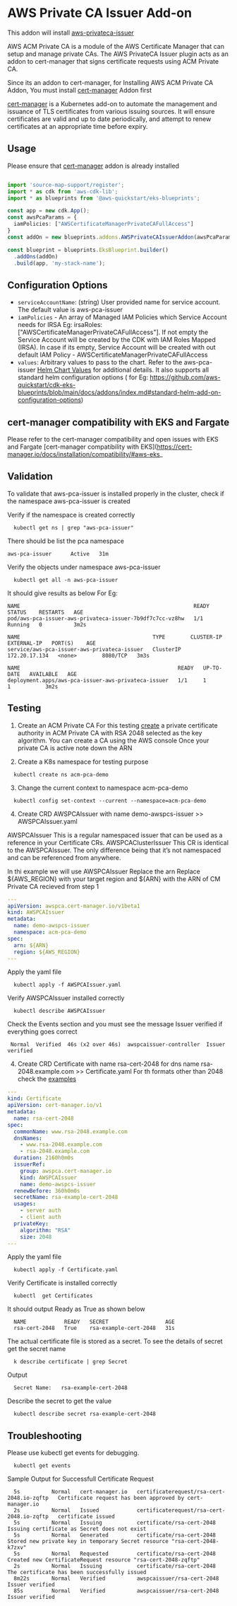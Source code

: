 # AWS Private CA Issuer Add-on
This addon will install [aws-privateca-issuer](https://github.com/cert-manager/aws-privateca-issuer/)

AWS ACM Private CA is a module of the AWS Certificate Manager that can setup and manage private CAs.
The AWS PrivateCA Issuer plugin acts as an addon to cert-manager that signs certificate requests using ACM Private CA.

Since its an addon to cert-manager, for Installing AWS ACM Private CA Addon, You must install [cert-manager](https://github.com/aws-quickstart/cdk-eks-blueprints/blob/main/docs/addons/cert-manager.md) Addon first

[cert-manager](https://github.com/aws-quickstart/cdk-eks-blueprints/blob/main/docs/addons/cert-manager.md) is a Kubernetes add-on to automate the management and issuance of TLS certificates from various issuing sources. It will ensure certificates are valid and up to date periodically, and attempt to renew certificates at an appropriate time before expiry.
## Usage
Please ensure that [cert-manager](https://github.com/aws-quickstart/cdk-eks-blueprints/blob/main/docs/addons/cert-manager.md) addon is already installed

```typescript

import 'source-map-support/register';
import * as cdk from 'aws-cdk-lib';
import * as blueprints from '@aws-quickstart/eks-blueprints';

const app = new cdk.App();
const awsPcaParams = {
  iamPolicies: ["AWSCertificateManagerPrivateCAFullAccess"]
}
const addOn = new blueprints.addons.AWSPrivateCAIssuerAddon(awsPcaParams)

const blueprint = blueprints.EksBlueprint.builder()
  .addOns(addOn)
  .build(app, 'my-stack-name');
```

## Configuration Options

- `serviceAccountName`: (string) User provided name for service account. The default value is aws-pca-issuer
- `iamPolicies` - An array of Managed IAM Policies which Service Account needs for IRSA Eg: irsaRoles:["AWSCertificateManagerPrivateCAFullAccess"]. If not empty the Service Account will be created by the CDK with IAM Roles Mapped (IRSA). In case if its empty,  Service Account will be created with out default IAM Policy - AWSCertificateManagerPrivateCAFullAccess
- `values`: Arbitrary values to pass to the chart. Refer to the aws-pca-issuer [Helm Chart Values](https://github.com/cert-manager/aws-privateca-issuer/blob/main/charts/aws-pca-issuer/values.yaml) for additional details. It also supports all standard helm configuration options ( for Eg: https://github.com/aws-quickstart/cdk-eks-blueprints/blob/main/docs/addons/index.md#standard-helm-add-on-configuration-options)

## cert-manager compatibility with EKS and Fargate
Please refer to the cert-manager compatibility and open issues with EKS and Fargate
[cert-manager compatibility with EKS](https://cert-manager.io/docs/installation/compatibility/#aws-eks_

## Validation

To validate that aws-pca-issuer is installed properly in the cluster, check if the namespace aws-pca-issuer is created 

Verify if the namespace is created correctly
```shell
  kubectl get ns | grep "aws-pca-issuer"
```
There should be list the pca namespace
```shell
aws-pca-issuer      Active   31m
```
Verify the objects under namespace aws-pca-issuer 
```shell
  kubectl get all -n aws-pca-issuer 
```
It should give results as below
For Eg:
```shell
NAME                                                       READY   STATUS    RESTARTS   AGE
pod/aws-pca-issuer-aws-privateca-issuer-7b9df7c7cc-vz8hw   1/1     Running   0          3m2s

NAME                                          TYPE        CLUSTER-IP      EXTERNAL-IP   PORT(S)    AGE
service/aws-pca-issuer-aws-privateca-issuer   ClusterIP   172.20.17.134   <none>        8080/TCP   3m3s

NAME                                                  READY   UP-TO-DATE   AVAILABLE   AGE
deployment.apps/aws-pca-issuer-aws-privateca-issuer   1/1     1            1           3m2s
```


## Testing

1) Create an ACM Private CA
For this testing [create](https://docs.aws.amazon.com/acm-pca/latest/userguide/PcaCreateCa.html#CA-procedures) a private certificate authority in ACM Private CA with RSA 2048 selected as the key algorithm. You can create a CA using the AWS console
Once your private CA is active note down the ARN

2) Create a K8s namespace for testing purpose
```shell
  kubectl create ns acm-pca-demo
```
3) Change the current context to namespace acm-pca-demo
```shell
  kubectl config set-context --current --namespace=acm-pca-demo
```
4) Create CRD AWSPCAIssuer with name demo-awspcs-issuer  >> AWSPCAIssuer.yaml

AWSPCAIssuer
This is a regular namespaced issuer that can be used as a reference in your Certificate CRs.
AWSPCAClusterIssuer
This CR is identical to the AWSPCAIssuer. The only difference being that it’s not namespaced and can be referenced from anywhere.

In thi example we will use  AWSPCAIssuer
Replace the arn
Replace ${AWS_REGION} with your target region and ${ARN} with the ARN of CM Private CA recieved from step 1
```yaml
---
apiVersion: awspca.cert-manager.io/v1beta1
kind: AWSPCAIssuer
metadata:
  name: demo-awspcs-issuer
  namespace: acm-pca-demo
spec:
  arn: ${ARN}
  region: ${AWS_REGION}
---
```
Apply the yaml file
```shell
  kubectl apply -f AWSPCAIssuer.yaml
```
Verify AWSPCAIssuer installed correctly
```shell
  kubectl describe AWSPCAIssuer 
```
Check the Events section and you must see the message Issuer verified if everything goes correct
```shell
 Normal  Verified  46s (x2 over 46s)  awspcaissuer-controller  Issuer verified
```
4) Create CRD Certificate with name rsa-cert-2048 for dns name rsa-2048.example.com  >> Certificate.yaml
For th formats other than 2048 check the [examples](https://github.com/cert-manager/aws-privateca-issuer/tree/main/config/examples/certificates)
```yaml
---
kind: Certificate
apiVersion: cert-manager.io/v1
metadata:
  name: rsa-cert-2048
spec:
  commonName: www.rsa-2048.example.com
  dnsNames:
    - www.rsa-2048.example.com
    - rsa-2048.example.com
  duration: 2160h0m0s
  issuerRef:
    group: awspca.cert-manager.io
    kind: AWSPCAIssuer
    name: demo-awspcs-issuer
  renewBefore: 360h0m0s
  secretName: rsa-example-cert-2048
  usages:
    - server auth
    - client auth
  privateKey:
    algorithm: "RSA"
    size: 2048
---
```
Apply the yaml file
```shell
  kubectl apply -f Certificate.yaml
```
Verify Certificate is installed correctly
```shell
  kubectl  get Certificates
```
It should output Ready as True as shown below
```shell
  NAME            READY   SECRET                  AGE
  rsa-cert-2048   True    rsa-example-cert-2048   31s
```
The actual certificate file is stored as a secret. To see the details of secret get the secret name
```shell
  k describe certificate | grep Secret
```
Output
```shell
  Secret Name:   rsa-example-cert-2048
```
Describe the secret to get the value
```shell
  kubectl describe secret rsa-example-cert-2048
```

## Troubleshooting
Please use kubectl get events for debugging. 
```shell
  kubectl get events  
```
Sample Output for Successfull Certificate Request
```shell
  5s          Normal   cert-manager.io   certificaterequest/rsa-cert-2048.io-zqftp   Certificate request has been approved by cert-manager.io
  2s          Normal   Issued            certificaterequest/rsa-cert-2048.io-zqftp   certificate issued
  5s          Normal   Issuing           certificate/rsa-cert-2048                Issuing certificate as Secret does not exist
  5s          Normal   Generated         certificate/rsa-cert-2048               Stored new private key in temporary Secret resource "rsa-cert-2048-k7zxv"
  5s          Normal   Requested         certificate/rsa-cert-2048                Created new CertificateRequest resource "rsa-cert-2048-zqftp"
  2s          Normal   Issuing           certificate/rsa-cert-2048                The certificate has been successfully issued
  8m22s       Normal   Verified          awspcaissuer/rsa-cert-2048               Issuer verified
  85s         Normal   Verified          awspcaissuer/rsa-cert-2048               Issuer verified
```